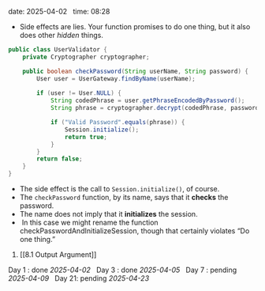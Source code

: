 date: 2025-04-02  
time: 08:28  

- Side effects are lies. Your function promises to do one thing, but it also does other _hidden_
  things.  
```java
public class UserValidator {
    private Cryptographer cryptographer;

    public boolean checkPassword(String userName, String password) {
        User user = UserGateway.findByName(userName);
        
        if (user != User.NULL) {
            String codedPhrase = user.getPhraseEncodedByPassword();
            String phrase = cryptographer.decrypt(codedPhrase, password);

            if ("Valid Password".equals(phrase)) {
                Session.initialize();
                return true;
            }
        }
        return false;
    }
}
```

-  The side effect is the call to `Session.initialize()`, of course.
- The `checkPassword` function, by its name, says that it **checks** the password.
- The name does not imply that it **initializes** the session.
-  In this case we might rename the function checkPasswordAndInitializeSession, though that certainly violates “Do one thing.”

1. [[8.1 Output Argument]]

Day 1 : done *2025-04-02*  
Day 3 : done *2025-04-05*  
Day 7 : pending *2025-04-09*  
Day 21: pending *2025-04-23*